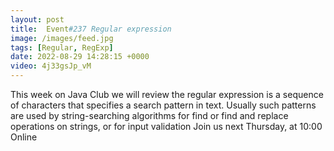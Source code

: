 ```yaml
---
layout: post
title:  Event#237 Regular expression
image: /images/feed.jpg
tags: [Regular, RegExp]
date: 2022-08-29 14:28:15 +0000
video: 4j33gsJp_vM
---
```


This week on Java Club we will review the regular expression is a sequence of characters that specifies a search pattern in text. Usually such patterns are used by string-searching algorithms for find or find and replace operations on strings, or for input validation
Join us next Thursday, at 10:00 Online
